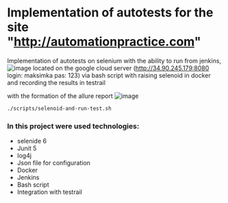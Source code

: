 # Implementation of autotests for the site "http://automationpractice.com"

Implementation of autotests on selenium with the ability to run from jenkins,
![image](https://user-images.githubusercontent.com/22727314/155967876-48a0b5ac-03ad-46d2-a343-c3ebda2663df.png)
located on the google cloud server (http://34.90.245.179:8080 login: maksimka pas: 123)
via bash script with raising selenoid in docker and recording the results in testrail

with the formation of the allure report
![image](https://user-images.githubusercontent.com/22727314/155891795-95a27144-fa1f-4425-ad24-cfd6aa41ff37.png)


```bash
./scripts/selenoid-and-run-test.sh
```

### In this project were used technologies:
- selenide 6
- Junit 5
- log4j
- Json file for configuration
- Docker
- Jenkins
- Bash script
- Integration with testrail
